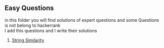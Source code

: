 ## Easy Questions
in this folder you will find solutions of expert questions and some Questions is not belong to hackerrank   
I add this questions and I write their solutions

1. [String Similarity](https://github.com/vahapgencdal/hackerrank/tree/master/expert/string_similarity)
